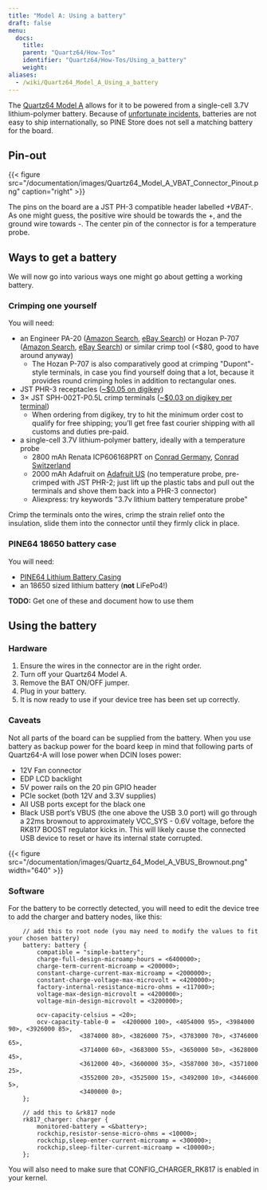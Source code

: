 ```yaml
---
title: "Model A: Using a battery"
draft: false
menu:
  docs:
    title:
    parent: "Quartz64/How-Tos"
    identifier: "Quartz64/How-Tos/Using_a_battery"
    weight:
aliases:
  - /wiki/Quartz64_Model_A_Using_a_battery
---
```


The [Quartz64 Model A](/documentation/Quartz64) allows for it to be powered from a single-cell 3.7V lithium-polymer battery. Because of [unfortunate incidents](https://en.wikipedia.org/wiki/UPS_Airlines_Flight_6), batteries are not easy to ship internationally, so PINE Store does not sell a matching battery for the board.

## Pin-out

{{< figure src="/documentation/images/Quartz64_Model_A_VBAT_Connector_Pinout.png" caption="right" >}}

The pins on the board are a JST PH-3 compatible header labelled _+VBAT-_. As one might guess, the positive wire should be towards the +, and the ground wire towards -. The center pin of the connector is for a temperature probe.

## Ways to get a battery

We will now go into various ways one might go about getting a working battery.

### Crimping one yourself

You will need:

* an Engineer PA-20 ([Amazon Search](https://www.amazon.com/s?k=Engineer+Pa-20), [eBay Search](https://www.ebay.com/sch/i.html?kw=Engineer%20PA-20)) or Hozan P-707 ([Amazon Search](https://www.amazon.com/s?k=Hozan+P-707), [eBay Search](https://www.ebay.com/sch/i.html?kw=Hozan%20P-707)) or similar crimp tool (<$80, good to have around anyway)
  * The Hozan P-707 is also comparatively good at crimping "Dupont"-style terminals, in case you find yourself doing that a lot, because it provides round crimping holes in addition to rectangular ones.
* JST PHR-3 receptacles ([~$0.05 on digikey](https://www.digikey.com/en/products/detail/jst-sales-america-inc/PHR-3/527357))
* 3&times; JST SPH-002T-P0.5L crimp terminals ([~$0.03 on digikey per terminal](https://www.digikey.com/en/products/detail/jst-sales-america-inc/SPH-002T-P0-5L/1300246))
  * When ordering from digikey, try to hit the minimum order cost to qualify for free shipping; you’ll get free fast courier shipping with all customs and duties pre-paid.
* a single-cell 3.7V lithium-polymer battery, ideally with a temperature probe
  * 2800 mAh Renata ICP606168PRT on [Conrad Germany](https://www.conrad.de/de/p/renata-icp606168prt-spezial-akku-prismatisch-kabel-lipo-3-7-v-2800-mah-1214021.html), [Conrad Switzerland](https://www.conrad.ch/de/p/renata-icp606168prt-spezial-akku-prismatisch-kabel-lipo-3-7-v-2800-mah-1214021.html)
  * 2000 mAh Adafruit on [Adafruit US](https://www.adafruit.com/product/2011) (no temperature probe, pre-crimped with JST PHR-2; just lift up the plastic tabs and pull out the terminals and shove them back into a PHR-3 connector)
  * Aliexpress: try keywords "3.7v lithium battery temperature probe"

Crimp the terminals onto the wires, crimp the strain relief onto the insulation, slide them into the connector until they firmly click in place.

### PINE64 18650 battery case

You will need:

* [PINE64 Lithium Battery Casing](https://pine64.com/product/lithium-battery-casing/)
* an 18650 sized lithium battery (**not** LiFePo4!)

**TODO:** Get one of these and document how to use them

## Using the battery

### Hardware

1. Ensure the wires in the connector are in the right order.
2. Turn off your Quartz64 Model A.
3. Remove the BAT ON/OFF jumper.
4. Plug in your battery.
5. It is now ready to use if your device tree has been set up correctly.

### Caveats

Not all parts of the board can be supplied from the battery. When you use battery as backup power for the board keep in mind that following parts of Quartz64-A will lose power when DCIN loses power:

* 12V Fan connector
* EDP LCD backlight
* 5V power rails on the 20 pin GPIO header
* PCIe socket (both 12V and 3.3V supplies)
* All USB ports except for the black one
* Black USB port’s VBUS (the one above the USB 3.0 port) will go through a 22ms brownout to approximately VCC_SYS - 0.6V voltage, before the RK817 BOOST regulator kicks in. This will likely cause the connected USB device to reset or have its internal state corrupted.

{{< figure src="/documentation/images/Quartz_64_Model_A_VBUS_Brownout.png" width="640" >}}

### Software

For the battery to be correctly detected, you will need to edit the device tree to add the charger and battery nodes, like this:

```
	// add this to root node (you may need to modify the values to fit your chosen battery)
	battery: battery {
		compatible = "simple-battery";
		charge-full-design-microamp-hours = <6400000>;
		charge-term-current-microamp = <200000>;
		constant-charge-current-max-microamp = <2000000>;
		constant-charge-voltage-max-microvolt = <4200000>;
		factory-internal-resistance-micro-ohms = <117000>;
		voltage-max-design-microvolt = <4200000>;
		voltage-min-design-microvolt = <3200000>;

		ocv-capacity-celsius = <20>;
		ocv-capacity-table-0 =  <4200000 100>, <4054000 95>, <3984000 90>, <3926000 85>,
					<3874000 80>, <3826000 75>, <3783000 70>, <3746000 65>,
					<3714000 60>, <3683000 55>, <3650000 50>, <3628000 45>,
					<3612000 40>, <3600000 35>, <3587000 30>, <3571000 25>,
					<3552000 20>, <3525000 15>, <3492000 10>, <3446000 5>,
					<3400000 0>;
	};

	// add this to &rk817 node
	rk817_charger: charger {
		monitored-battery = <&battery>;
		rockchip,resistor-sense-micro-ohms = <10000>;
		rockchip,sleep-enter-current-microamp = <300000>;
		rockchip,sleep-filter-current-microamp = <100000>;
	};
```

You will also need to make sure that CONFIG_CHARGER_RK817 is enabled in your kernel.
